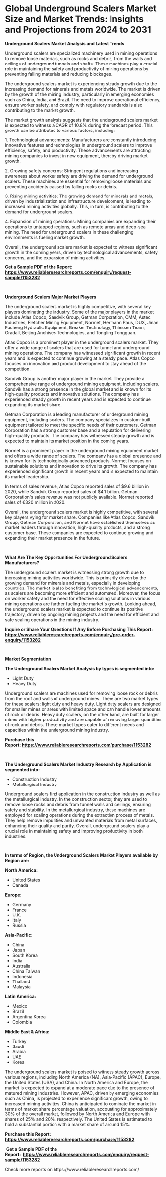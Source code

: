 <p><h1>Global Underground Scalers Market Size and Market Trends: Insights and Projections from 2024 to 2031</h1></p><p><strong>Underground Scalers Market Analysis and Latest Trends</strong></p>
<p><p>Underground scalers are specialized machinery used in mining operations to remove loose materials, such as rocks and debris, from the walls and ceilings of underground tunnels and shafts. These machines play a crucial role in maintaining the safety and productivity of mining operations by preventing falling materials and reducing blockages.</p><p>The underground scalers market is experiencing steady growth due to the increasing demand for minerals and metals worldwide. The market is driven by the growth of the mining industry, particularly in emerging economies such as China, India, and Brazil. The need to improve operational efficiency, ensure worker safety, and comply with regulatory standards is also contributing to the market growth.</p><p>The market growth analysis suggests that the underground scalers market is expected to witness a CAGR of 10.8% during the forecast period. This growth can be attributed to various factors, including:</p><p>1. Technological advancements: Manufacturers are constantly introducing innovative features and technologies in underground scalers to improve efficiency, safety, and productivity. These advancements are attracting mining companies to invest in new equipment, thereby driving market growth.</p><p>2. Growing safety concerns: Stringent regulations and increasing awareness about worker safety are driving the demand for underground scalers. These machines are essential for removing loose materials and preventing accidents caused by falling rocks or debris.</p><p>3. Rising mining activities: The growing demand for minerals and metals, driven by industrialization and infrastructure development, is leading to increased mining activities globally. This, in turn, is contributing to the demand for underground scalers.</p><p>4. Expansion of mining operations: Mining companies are expanding their operations to untapped regions, such as remote areas and deep-sea mining. The need for underground scalers in these challenging environments is fueling market growth.</p><p>Overall, the underground scalers market is expected to witness significant growth in the coming years, driven by technological advancements, safety concerns, and the expansion of mining activities.</p></p>
<p><strong>Get a Sample PDF of the Report:&nbsp; <a href="https://www.reliableresearchreports.com/enquiry/request-sample/1153282">https://www.reliableresearchreports.com/enquiry/request-sample/1153282</a></strong></p>
<p>&nbsp;</p>
<p><strong>Underground Scalers Major Market Players</strong></p>
<p><p>The underground scalers market is highly competitive, with several key players dominating the industry. Some of the major players in the market include Atlas Copco, Sandvik Group, Getman Corporation, CMM, Astec Industries, Fletcher Mining Equipment, Normet, Hermann Paus, DUX, Jinan Fucheng Hydraulic Equipment, Breaker Technology, Thiessen Team, Gradall, Beijing Anchises Technologies, and Tongling Tongguan.</p><p>Atlas Copco is a prominent player in the underground scalers market. They offer a wide range of scalers that are used for tunnel and underground mining operations. The company has witnessed significant growth in recent years and is expected to continue growing at a steady pace. Atlas Copco focuses on innovation and product development to stay ahead of the competition.</p><p>Sandvik Group is another major player in the market. They provide a comprehensive range of underground mining equipment, including scalers. Sandvik has a strong presence in the global market and is known for its high-quality products and innovative solutions. The company has experienced steady growth in recent years and is expected to continue expanding its market share.</p><p>Getman Corporation is a leading manufacturer of underground mining equipment, including scalers. The company specializes in custom-built equipment tailored to meet the specific needs of their customers. Getman Corporation has a strong customer base and a reputation for delivering high-quality products. The company has witnessed steady growth and is expected to maintain its market position in the coming years.</p><p>Normet is a prominent player in the underground mining equipment market and offers a wide range of scalers. The company has a global presence and is known for its technologically advanced products. Normet focuses on sustainable solutions and innovation to drive its growth. The company has experienced significant growth in recent years and is expected to maintain its market leadership.</p><p>In terms of sales revenue, Atlas Copco reported sales of $9.6 billion in 2020, while Sandvik Group reported sales of $4.1 billion. Getman Corporation's sales revenue was not publicly available. Normet reported sales of €320 million in 2020.</p><p>Overall, the underground scalers market is highly competitive, with several key players vying for market share. Companies like Atlas Copco, Sandvik Group, Getman Corporation, and Normet have established themselves as market leaders through innovation, high-quality products, and a strong customer base. These companies are expected to continue growing and expanding their market presence in the future.</p></p>
<p>&nbsp;</p>
<p><strong>What Are The Key Opportunities For Underground Scalers Manufacturers?</strong></p>
<p><p>The underground scalers market is witnessing strong growth due to increasing mining activities worldwide. This is primarily driven by the growing demand for minerals and metals, especially in developing countries. The market is also benefiting from technological advancements, as scalers are becoming more efficient and automated. Moreover, the focus on worker safety and the need for effective scaling solutions in various mining operations are further fueling the market's growth. Looking ahead, the underground scalers market is expected to continue its positive trajectory, driven by ongoing mining projects and the need for efficient and safe scaling operations in the mining industry.</p></p>
<p><strong>Inquire or Share Your Questions If Any Before Purchasing This Report: <a href="https://www.reliableresearchreports.com/enquiry/pre-order-enquiry/1153282">https://www.reliableresearchreports.com/enquiry/pre-order-enquiry/1153282</a></strong></p>
<p>&nbsp;</p>
<p><strong>Market Segmentation</strong></p>
<p><strong>The Underground Scalers Market Analysis by types is segmented into:</strong></p>
<p><ul><li>Light Duty</li><li>Heavy Duty</li></ul></p>
<p><p>Underground scalers are machines used for removing loose rock or debris from the roof and walls of underground mines. There are two market types for these scalers: light duty and heavy duty. Light duty scalers are designed for smaller mines or areas with limited space and can handle lower amounts of rock or debris. Heavy duty scalers, on the other hand, are built for larger mines with higher productivity and are capable of removing larger quantities of rock and debris. These market types cater to different needs and capacities within the underground mining industry.</p></p>
<p><strong>Purchase this Report:&nbsp;<a href="https://www.reliableresearchreports.com/purchase/1153282">https://www.reliableresearchreports.com/purchase/1153282</a></strong></p>
<p>&nbsp;</p>
<p><strong>The Underground Scalers Market Industry Research by Application is segmented into:</strong></p>
<p><ul><li>Construction Industry</li><li>Metallurgical Industry</li></ul></p>
<p><p>Underground scalers find application in the construction industry as well as the metallurgical industry. In the construction sector, they are used to remove loose rocks and debris from tunnel walls and ceilings, ensuring safety and stability. In the metallurgical industry, these machines are employed for scaling operations during the extraction process of metals. They help remove impurities and unwanted materials from metal surfaces, enhancing their quality and purity. Overall, underground scalers play a crucial role in maintaining safety and improving productivity in both industries.</p></p>
<p>&nbsp;</p>
<p><strong>In terms of Region, the Underground Scalers Market Players available by Region are:</strong></p>
<p>
    <p> <strong> North America: </strong>
        <ul>
            <li>United States</li>
            <li>Canada</li>
        </ul>
        </p> 
    <p> <strong> Europe: </strong>
        <ul>
            <li>Germany</li>
            <li>France</li>
            <li>U.K.</li>
            <li>Italy</li>
            <li>Russia</li>
        </ul>
        </p> 
    <p> <strong> Asia-Pacific: </strong>
        <ul>
            <li>China</li>
            <li>Japan</li>
            <li>South Korea</li>
            <li>India</li>
            <li>Australia</li>
            <li>China Taiwan</li>
            <li>Indonesia</li>
            <li>Thailand</li>
            <li>Malaysia</li>
        </ul>
        </p> 
    <p> <strong> Latin America: </strong>
        <ul>
            <li>Mexico</li>
            <li>Brazil</li>
            <li>Argentina Korea</li>
            <li>Colombia</li>
        </ul>
        </p> 
    <p> <strong> Middle East & Africa: </strong>
        <ul>
            <li>Turkey</li>
            <li>Saudi</li>
            <li>Arabia</li>
            <li>UAE</li>
            <li>Korea</li>
        </ul>
    </p>
    </p>
<p><p>The underground scalers market is poised to witness steady growth across various regions, including North America (NA), Asia-Pacific (APAC), Europe, the United States (USA), and China. In North America and Europe, the market is expected to expand at a moderate pace due to the presence of matured mining industries. However, APAC, driven by emerging economies such as China, is projected to experience significant growth, owing to increased mining activities. China is anticipated to dominate the market in terms of market share percentage valuation, accounting for approximately 30% of the overall market, followed by North America and Europe with shares of 25% and 20%, respectively. The United States is estimated to hold a substantial portion with a market share of around 15%.</p></p>
<p><strong>Purchase this Report: <a href="https://www.reliableresearchreports.com/purchase/1153282">https://www.reliableresearchreports.com/purchase/1153282</a></strong></p>
<p>&nbsp;<strong>Get a Sample PDF of the Report:&nbsp;&nbsp;<a href="https://www.reliableresearchreports.com/enquiry/request-sample/1153282">https://www.reliableresearchreports.com/enquiry/request-sample/1153282</a></strong></p>
<p><strong></strong></p>
<p>Check more reports on https://www.reliableresearchreports.com/</p>